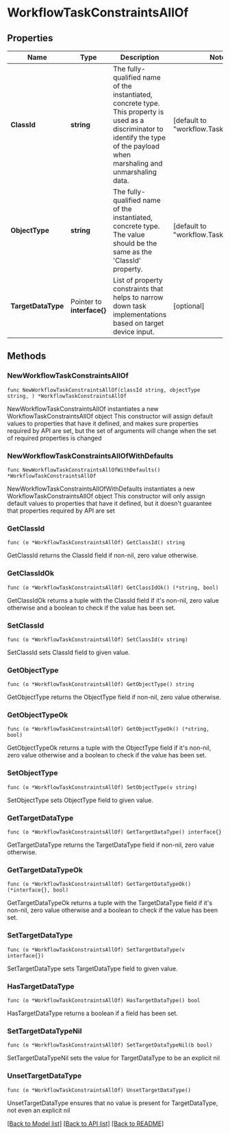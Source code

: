 # WorkflowTaskConstraintsAllOf

## Properties

Name | Type | Description | Notes
------------ | ------------- | ------------- | -------------
**ClassId** | **string** | The fully-qualified name of the instantiated, concrete type. This property is used as a discriminator to identify the type of the payload when marshaling and unmarshaling data. | [default to "workflow.TaskConstraints"]
**ObjectType** | **string** | The fully-qualified name of the instantiated, concrete type. The value should be the same as the &#39;ClassId&#39; property. | [default to "workflow.TaskConstraints"]
**TargetDataType** | Pointer to **interface{}** | List of property constraints that helps to narrow down task implementations based on target device input. | [optional] 

## Methods

### NewWorkflowTaskConstraintsAllOf

`func NewWorkflowTaskConstraintsAllOf(classId string, objectType string, ) *WorkflowTaskConstraintsAllOf`

NewWorkflowTaskConstraintsAllOf instantiates a new WorkflowTaskConstraintsAllOf object
This constructor will assign default values to properties that have it defined,
and makes sure properties required by API are set, but the set of arguments
will change when the set of required properties is changed

### NewWorkflowTaskConstraintsAllOfWithDefaults

`func NewWorkflowTaskConstraintsAllOfWithDefaults() *WorkflowTaskConstraintsAllOf`

NewWorkflowTaskConstraintsAllOfWithDefaults instantiates a new WorkflowTaskConstraintsAllOf object
This constructor will only assign default values to properties that have it defined,
but it doesn't guarantee that properties required by API are set

### GetClassId

`func (o *WorkflowTaskConstraintsAllOf) GetClassId() string`

GetClassId returns the ClassId field if non-nil, zero value otherwise.

### GetClassIdOk

`func (o *WorkflowTaskConstraintsAllOf) GetClassIdOk() (*string, bool)`

GetClassIdOk returns a tuple with the ClassId field if it's non-nil, zero value otherwise
and a boolean to check if the value has been set.

### SetClassId

`func (o *WorkflowTaskConstraintsAllOf) SetClassId(v string)`

SetClassId sets ClassId field to given value.


### GetObjectType

`func (o *WorkflowTaskConstraintsAllOf) GetObjectType() string`

GetObjectType returns the ObjectType field if non-nil, zero value otherwise.

### GetObjectTypeOk

`func (o *WorkflowTaskConstraintsAllOf) GetObjectTypeOk() (*string, bool)`

GetObjectTypeOk returns a tuple with the ObjectType field if it's non-nil, zero value otherwise
and a boolean to check if the value has been set.

### SetObjectType

`func (o *WorkflowTaskConstraintsAllOf) SetObjectType(v string)`

SetObjectType sets ObjectType field to given value.


### GetTargetDataType

`func (o *WorkflowTaskConstraintsAllOf) GetTargetDataType() interface{}`

GetTargetDataType returns the TargetDataType field if non-nil, zero value otherwise.

### GetTargetDataTypeOk

`func (o *WorkflowTaskConstraintsAllOf) GetTargetDataTypeOk() (*interface{}, bool)`

GetTargetDataTypeOk returns a tuple with the TargetDataType field if it's non-nil, zero value otherwise
and a boolean to check if the value has been set.

### SetTargetDataType

`func (o *WorkflowTaskConstraintsAllOf) SetTargetDataType(v interface{})`

SetTargetDataType sets TargetDataType field to given value.

### HasTargetDataType

`func (o *WorkflowTaskConstraintsAllOf) HasTargetDataType() bool`

HasTargetDataType returns a boolean if a field has been set.

### SetTargetDataTypeNil

`func (o *WorkflowTaskConstraintsAllOf) SetTargetDataTypeNil(b bool)`

 SetTargetDataTypeNil sets the value for TargetDataType to be an explicit nil

### UnsetTargetDataType
`func (o *WorkflowTaskConstraintsAllOf) UnsetTargetDataType()`

UnsetTargetDataType ensures that no value is present for TargetDataType, not even an explicit nil

[[Back to Model list]](../README.md#documentation-for-models) [[Back to API list]](../README.md#documentation-for-api-endpoints) [[Back to README]](../README.md)


